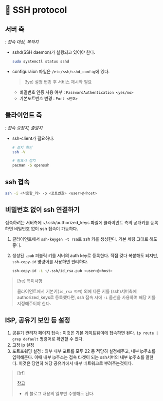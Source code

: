 # 󰏢 SSH protocol



## 서버 측

_: 접속 대상, 목적지_

- sshd(SSH daemon)가 실행되고 있어야 한다.

  ```bash
  sudo systemctl status sshd
  ```

- configuraion 파일은 `/etc/ssh/sshd_config`에 있다.

  > [!ye] 설정 변경 후 서비스 재시작 필요

  - 비밀번호 인증 사용 여부
    : `PasswordAuthentication <yes/no>`
  - 기본포트번호 변경
    : `Port <번호>`


## 클라이언트 측

_: 접속 요청지, 출발지_

- ssh-client가 필요하다.

  ```bash
  # 설치 확인
  ssh -V

  # 필요시 설치
  pacman -S openssh
  ```


## ssh 접속

```bash
ssh -i <사용할_키> -p <포트번호> <user>@<host>
```


## 비밀번호 없이 ssh 연결하기

접속하려는 서버측에 ~/.ssh/authorized_keys 파일에 클라이언트 측의 공개키를 등록하면 비밀번호 없이 ssh 접속이 가능하다.

1. 클라이언트에서 `ssh-keygen -t rsa`로 ssh 키를 생성한다.
   기본 세팅 그대로 해도 좋다.

2. 생성된 `.pub` 퍼블릭 키를 서버의 auth key로 등록한다.
   직접 갖다 복붙해도 되지만, `ssh-copy-id` 명령어를 사용하면 편리하다.

   ```bash
   ssh-copy-id -i ~/.ssh/id_rsa.pub <user>@<host>
   ```

> [!re] 특이사항
>
> 클라이언트에서 기본키(`id_rsa 따위`) 외에 다른 키를 (ssh)서버측에 authorized_keys로 등록했다면, ssh 접속 시에 `-i` 옵션을 사용하여 해당 키를 지정해주어야 한다.


## ISP, 공유기 보안 등 설정

1. 공유기 관리자 페이지 접속
   : 이것은 기본 게이트웨이에 접속하면 된다. `ip route | grep default` 명령어로 확인할 수 있다.
2. 고정 ip 설정
3. 포트포워딩 설정
   : 외부 내부 포트를 모두 22 등 적당히 설정해주고, 내부 ip주소를 입력해준다.
   이때 내부 ip주소는 접속 타겟이 되는 ssh서버의 내부 ip주소를 말한다. 이것은 당연히 해당 공유기에서 내부 네트워크로 뿌려주는것이다.

> [!rf]
>
> [참고](https://happymkh.tistory.com/2)
> - 위 블로그 내용의 일부만 수행해도 된다.

